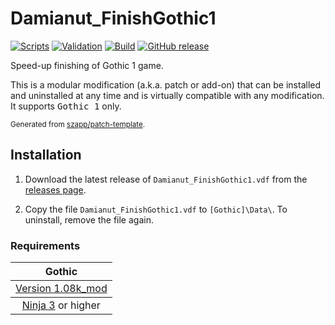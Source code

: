 # Damianut_FinishGothic1

[![Scripts](https://github.com/damianut/Damianut_FinishGothic1/actions/workflows/scripts.yml/badge.svg)](https://github.com/damianut/Damianut_FinishGothic1/actions/workflows/scripts.yml)
[![Validation](https://github.com/damianut/Damianut_FinishGothic1/actions/workflows/validation.yml/badge.svg)](https://github.com/damianut/Damianut_FinishGothic1/actions/workflows/validation.yml)
[![Build](https://github.com/damianut/Damianut_FinishGothic1/actions/workflows/build.yml/badge.svg)](https://github.com/damianut/Damianut_FinishGothic1/actions/workflows/build.yml)
[![GitHub release](https://img.shields.io/github/v/release/damianut/Damianut_FinishGothic1.svg)](https://github.com/damianut/Damianut_FinishGothic1/releases/latest)  
<!-- [![World of Gothic](https://raw.githubusercontent.com/szapp/patch-template/main/.github/actions/initialization/badges/wog.svg)](https://www.worldofgothic.de/dl/download_XXXX.htm) -->
<!-- [![Spine](https://raw.githubusercontent.com/szapp/patch-template/main/.github/actions/initialization/badges/spine.svg)](https://clockwork-origins.com/spine) -->
<!-- [![Steam workshop](https://img.shields.io/badge/steam-workshop-2a3f5a?logo=steam&labelColor=1b2838)](https://steamcommunity.com/sharedfiles/filedetails/?id=XXXXXXXXXX) -->

Speed-up finishing of Gothic 1 game.

This is a modular modification (a.k.a. patch or add-on) that can be installed and uninstalled at any time and is virtually compatible with any modification.
It supports <kbd>Gothic 1</kbd> only.

<sup>Generated from [szapp/patch-template](https://github.com/szapp/patch-template).</sup>

## Installation

1. Download the latest release of `Damianut_FinishGothic1.vdf` from the [releases page](https://github.com/damianut/Damianut_FinishGothic1/releases/latest).

2. Copy the file `Damianut_FinishGothic1.vdf` to `[Gothic]\Data\`. To uninstall, remove the file again.

<!--
The patch is also available on
- [World of Gothic](https://www.worldofgothic.de/dl/download_XXXX.htm) | [Forum thread](https://forum.worldofplayers.de/forum/threads/XXXXXXX)
- [Spine Mod-Manager](https://clockwork-origins.com/spine/)
- [Steam Workshop Gothic 1](https://steamcommunity.com/sharedfiles/filedetails/?id=XXXXXXXXXX)
-->

### Requirements

<table><thead><tr><th>Gothic</th></tr></thead>
<tbody><tr><td><a href="https://www.worldofgothic.de/dl/download_34.htm">Version 1.08k_mod</a></td></tr></tbody>
<tbody><tr><td colspan="1" align="center"><a href="https://github.com/szapp/Ninja">Ninja 3</a> or higher</td></tr></tbody></table>

<!--

If you are interested in writing your own patch, please do not copy this patch!
Instead refer to the PATCH TEMPLATE to build a foundation that is customized to your needs!
The patch template can found at https://github.com/szapp/patch-template.

-->
